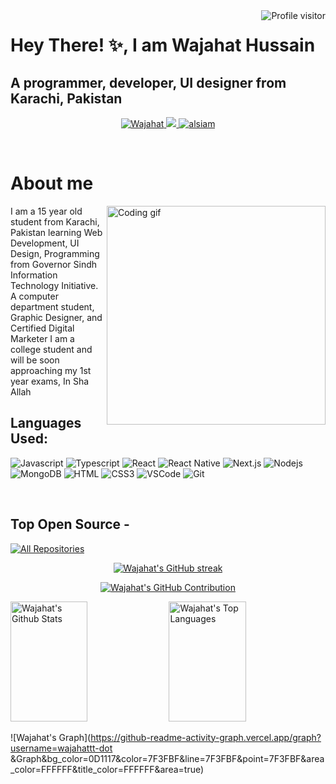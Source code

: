 <!--
<h2 align="center">
  Welcome to the profile of Wajahat Hussain
</h2>
-->

<!--
<p align="center">
  <a href="https://github.com/wajahattt-dot"><img src="https://readme-typing-svg.herokuapp.com/?lines=Self%20Taught%20Programmer;Front%20End%20Developer;1.5%2B%20years%20of%20coding%20experience;Always%20learning%20new%20things&center=true&width=380&height=45"></a>
</p>

 -->

<a href="https://komarev.com/ghpvc/?username=wajahattt-dot">
  <img align="right" src="https://komarev.com/ghpvc/?username=wajahattt-dot&label=Visitors&color=0e75b6&style=flat" alt="Profile visitor" />
</a>


<!-- Intro  -->

#  Hey There! ✨, I am Wajahat Hussain
 ## A programmer, developer, UI designer from Karachi, Pakistan
              

<p align="center">
 <a href="https://www.linkedin.com/in/wajahat-hussain-b5713a27b/" target="_blank">
  <img src="https://img.shields.io/badge/LinkedIn-0077B5?style=for-the-badge&logo=linkedin&logoColor=white" alt="Wajahat"/>
 </a>
 <a href="https://twitter.com/Wajahattt_x" target="_blank">
  <img src="https://img.shields.io/badge/Twitter-1DA1F2?style=for-the-badge&logo=twitter&logoColor=white" />
 </a>
 <a href="https://facebook.com/alsiam.dev" target="_blank">
  <img src="https://img.shields.io/badge/Github-black?&style=for-the-badge&logo=github&logoColor=white" alt="alsiam"  />
  </a> 
</p>
<br />

<!-- About Section -->
 # About me
 
<p>
 <img align="right" width="350" src="/assets/programmer.gif" alt="Coding gif" />
  
 I am  a 15 year old student from Karachi, Pakistan learning Web Development, UI Design, Programming from Governor Sindh Information Technology Initiative.
 A computer department student, Graphic Designer, and Certified Digital Marketer
 I am a college student and will be soon approaching my 1st year exams, In Sha Allah
</p>


## Languages Used:

![Javascript](https://img.shields.io/badge/Javascript-F0DB4F?style=for-the-badge&labelColor=black&logo=javascript&logoColor=F0DB4F)
![Typescript](https://img.shields.io/badge/Typescript-007acc?style=for-the-badge&labelColor=black&logo=typescript&logoColor=007acc)
![React](https://img.shields.io/badge/-React-61DBFB?style=for-the-badge&labelColor=black&logo=react&logoColor=61DBFB)
![React Native](https://img.shields.io/badge/React_Native-20232A?style=for-the-badge&logo=react&logoColor=61DAFB)
![Next.js](https://img.shields.io/badge/next.js-000000?style=for-the-badge&logo=nextdotjs&logoColor=white)
![Nodejs](https://img.shields.io/badge/Nodejs-3C873A?style=for-the-badge&labelColor=black&logo=node.js&logoColor=3C873A)
![MongoDB](https://img.shields.io/badge/MongoDB-4EA94B?style=for-the-badge&logo=mongodb&logoColor=white)
![HTML](https://img.shields.io/badge/HTML5-E34F26?style=for-the-badge&logo=html5&logoColor=white)
![CSS3](https://img.shields.io/badge/CSS3-1572B6?style=for-the-badge&logo=css3&logoColor=white)
![VSCode](https://img.shields.io/badge/Visual_Studio-0078d7?style=for-the-badge&logo=visual%20studio&logoColor=white)
![Git](https://img.shields.io/badge/Git-F05032?style=for-the-badge&logo=git&logoColor=white)

<br/>

## Top Open Source -
<p align="left">
  <a href="https://github.com/wajahattt-dot?tab=repositories" target="_blank"><img alt="All Repositories" title="All Repositories" src="https://img.shields.io/badge/-All%20Repos-2962FF?style=for-the-badge&logo=koding&logoColor=white"/></a>
</p>

<p align="center">
  <a href="https://github.com/wajahattt-dot">
    <img src="https://github-readme-streak-stats.herokuapp.com/?user=wajahattt-dot &theme=radical&border=7F3FBF&background=0D1117" alt="Wajahat's GitHub streak"/>
  </a>
</p>

<p align="center">
  <a href="https://github.com/wajahattt-dot">
    <img src="https://github-profile-summary-cards.vercel.app/api/cards/profile-details?username=wajahattt-dot &theme=radical" alt="Wajahat's GitHub Contribution"/>
  </a>
</p>

<a> 
    <a href="https://github.com/wajahattt-dot"><img alt="Wajahat's Github Stats" src="https://denvercoder1-github-readme-stats.vercel.app/api?username=wajahttt-dot&show_icons=true&count_private=true&theme=react&border_color=7F3FBF&bg_color=0D1117&title_color=F85D7F&icon_color=F8D866" height="192px" width="49.5%"/></a>
  <a href="https://github.com/wajahattt-dot"><img alt="Wajahat's Top Languages" src="https://denvercoder1-github-readme-stats.vercel.app/api/top-langs/?username=wajahattt-dot&langs_count=8&layout=compact&theme=react&border_color=7F3FBF&bg_color=0D1117&title_color=F85D7F&icon_color=F8D866" height="192px" width="49.5%"/></a>
  


![Wajahat's Graph](https://github-readme-activity-graph.vercel.app/graph?username=wajahattt-dot &Graph&bg_color=0D1117&color=7F3FBF&line=7F3FBF&point=7F3FBF&area_color=FFFFFF&title_color=FFFFFF&area=true)

